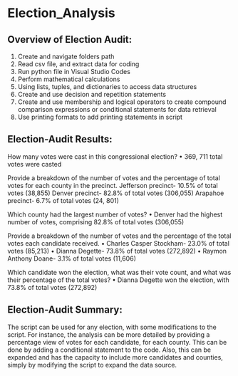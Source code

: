 # Election_Analysis

## Overview of Election Audit:

1.	Create and navigate folders path
2.	Read csv file, and extract data for coding 
3.	Run python file in Visual Studio Codes
4.	Perform mathematical calculations 
5.	Using lists, tuples, and dictionaries to access data structures 
6.	Create and use decision and repetition statements 
7.	Create and use membership and logical operators to create compound comparison expressions or conditional statements for data retrieval
8.	Use printing formats to add printing statements in script

## Election-Audit Results: 

How many votes were cast in this congressional election?
  • 369, 711 total votes were casted
  
Provide a breakdown of the number of votes and the percentage of total votes for each county in the precinct.
  Jefferson precinct- 10.5% of total votes (38,855)
  Denver precinct- 82.8% of total votes (306,055)
  Arapahoe precinct- 6.7% of total votes (24, 801)
  
Which county had the largest number of votes?
  • Denver had the highest number of votes, comprising 82.8% of total votes (306,055)

Provide a breakdown of the number of votes and the percentage of the total votes each candidate received.
  • Charles Casper Stockham- 23.0% of total votes (85,213)
  • Dianna Degette- 73.8% of total votes (272,892)
  • Raymon Anthony Doane- 3.1% of total votes (11,606)
  
Which candidate won the election, what was their vote count, and what was their percentage of the total votes?
  • Dianna Degette won the election, with 73.8% of total votes (272,892)

## Election-Audit Summary: 

  The script can be used for any election, with some modifications to the script. For instance, the analysis can be more detailed by providing a percentage view of votes for each candidate, for each county. This can be done by adding a conditional statement to the code. Also, this can be expanded and has the capacity to include more candidates and counties, simply by modifying the script to expand the data source.
